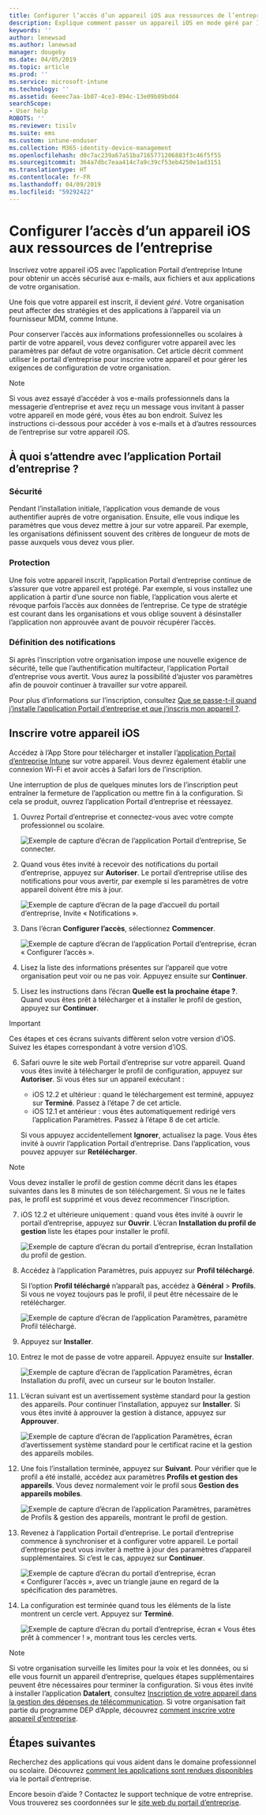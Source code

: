```yaml
---
title: Configurer l’accès d’un appareil iOS aux ressources de l’entreprise | Microsoft Docs
description: Explique comment passer un appareil iOS en mode géré par Intune.
keywords: ''
author: lenewsad
ms.author: lanewsad
manager: dougeby
ms.date: 04/05/2019
ms.topic: article
ms.prod: ''
ms.service: microsoft-intune
ms.technology: ''
ms.assetid: 6eeec7aa-1b07-4ce3-894c-13e09b89bdd4
searchScope:
- User help
ROBOTS: ''
ms.reviewer: tisilv
ms.suite: ems
ms.custom: intune-enduser
ms.collection: M365-identity-device-management
ms.openlocfilehash: d0c7ac239a67a51ba7165771206883f3c46f5f55
ms.sourcegitcommit: 364a7dbc7eaa414c7a9c39cf53eb4250e1ad3151
ms.translationtype: HT
ms.contentlocale: fr-FR
ms.lasthandoff: 04/09/2019
ms.locfileid: "59292422"
---
```

# <a name="set-up-ios-device-access-to-your-company-resources"></a>Configurer l’accès d’un appareil iOS aux ressources de l’entreprise  

Inscrivez votre appareil iOS avec l’application Portail d’entreprise Intune pour obtenir un accès sécurisé aux e-mails, aux fichiers et aux applications de votre organisation.

Une fois que votre appareil est inscrit, il devient *géré*. Votre organisation peut affecter des stratégies et des applications à l’appareil via un fournisseur MDM, comme Intune.  

Pour conserver l’accès aux informations professionnelles ou scolaires à partir de votre appareil, vous devez configurer votre appareil avec les paramètres par défaut de votre organisation. Cet article décrit comment utiliser le portail d’entreprise pour inscrire votre appareil et pour gérer les exigences de configuration de votre organisation. 

> [!NOTE]
> Si vous avez essayé d’accéder à vos e-mails professionnels dans la messagerie d’entreprise et avez reçu un message vous invitant à passer votre appareil en mode géré, vous êtes au bon endroit. Suivez les instructions ci-dessous pour accéder à vos e-mails et à d’autres ressources de l’entreprise sur votre appareil iOS.  

## <a name="what-to-expect-from-the-company-portal-app"></a>À quoi s’attendre avec l’application Portail d’entreprise ?  

### <a name="security"></a>Sécurité  
Pendant l’installation initiale, l’application vous demande de vous authentifier auprès de votre organisation. Ensuite, elle vous indique les paramètres que vous devez mettre à jour sur votre appareil. Par exemple, les organisations définissent souvent des critères de longueur de mots de passe auxquels vous devez vous plier.     

### <a name="protection"></a>Protection  
Une fois votre appareil inscrit, l’application Portail d’entreprise continue de s’assurer que votre appareil est protégé. Par exemple, si vous installez une application à partir d’une source non fiable, l’application vous alerte et révoque parfois l’accès aux données de l’entreprise. Ce type de stratégie est courant dans les organisations et vous oblige souvent à désinstaller l’application non approuvée avant de pouvoir récupérer l’accès.  

### <a name="setting-notifications"></a>Définition des notifications  
Si après l’inscription votre organisation impose une nouvelle exigence de sécurité, telle que l’authentification multifacteur, l’application Portail d’entreprise vous avertit. Vous aurez la possibilité d’ajuster vos paramètres afin de pouvoir continuer à travailler sur votre appareil.  

Pour plus d’informations sur l’inscription, consultez [Que se passe-t-il quand j’installe l’application Portail d’entreprise et que j’inscris mon appareil ?](https://docs.microsoft.com//intune-user-help/what-happens-if-you-install-the-company-portal-app-and-enroll-your-device-in-intune-ios).  

## <a name="enroll-your-ios-device"></a>Inscrire votre appareil iOS  

Accédez à l’App Store pour télécharger et installer l’[application Portail d’entreprise Intune](install-and-sign-in-to-the-intune-company-portal-app-ios.md) sur votre appareil. Vous devrez également établir une connexion Wi-Fi et avoir accès à Safari lors de l’inscription. 

Une interruption de plus de quelques minutes lors de l’inscription peut entraîner la fermeture de l’application ou mettre fin à la configuration. Si cela se produit, ouvrez l’application Portail d’entreprise et réessayez.  

1. Ouvrez Portail d’entreprise et connectez-vous avec votre compte professionnel ou scolaire. 

    ![Exemple de capture d’écran de l’application Portail d’entreprise, Se connecter.](./media/ios-01-cp-enroll-1903.PNG)  

2. Quand vous êtes invité à recevoir des notifications du portail d’entreprise, appuyez sur **Autoriser**. Le portail d’entreprise utilise des notifications pour vous avertir, par exemple si les paramètres de votre appareil doivent être mis à jour. 

    ![Exemple de capture d’écran de la page d’accueil du portail d’entreprise, Invite « Notifications ».](./media/ios-04-cp-enroll-1903.PNG)  

3. Dans l’écran **Configurer l’accès**, sélectionnez **Commencer**.  

     ![Exemple de capture d’écran de l’application Portail d’entreprise, écran « Configurer l’accès ».](./media/ios-05-cp-enroll-1903.PNG)  

4. Lisez la liste des informations présentes sur l’appareil que votre organisation peut voir ou ne pas voir. Appuyez ensuite sur **Continuer**.  

5. Lisez les instructions dans l’écran **Quelle est la prochaine étape ?**. Quand vous êtes prêt à télécharger et à installer le profil de gestion, appuyez sur **Continuer**.  

 > [!IMPORTANT]
> Ces étapes et ces écrans suivants diffèrent selon votre version d’iOS. Suivez les étapes correspondant à votre version d’iOS. 

6. Safari ouvre le site web Portail d’entreprise sur votre appareil. Quand vous êtes invité à télécharger le profil de configuration, appuyez sur **Autoriser**. Si vous êtes sur un appareil exécutant :  
    * iOS 12.2 et ultérieur : quand le téléchargement est terminé, appuyez sur **Terminé**. Passez à l’étape 7 de cet article.
    * iOS 12.1 et antérieur : vous êtes automatiquement redirigé vers l’application Paramètres. Passez à l’étape 8 de cet article.  
 
    Si vous appuyez accidentellement **Ignorer**, actualisez la page. Vous êtes invité à ouvrir l’application Portail d’entreprise. Dans l’application, vous pouvez appuyer sur **Retélécharger**.

  > [!NOTE]
  > Vous devez installer le profil de gestion comme décrit dans les étapes suivantes dans les 8 minutes de son téléchargement. Si vous ne le faites pas, le profil est supprimé et vous devez recommencer l’inscription.  

7. iOS 12.2 et ultérieure uniquement : quand vous êtes invité à ouvrir le portail d’entreprise, appuyez sur **Ouvrir**. L’écran **Installation du profil de gestion** liste les étapes pour installer le profil.

    ![Exemple de capture d’écran du portail d’entreprise, écran Installation du profil de gestion.](./media/ios-1904-settings-icon.PNG)  

8. Accédez à l’application Paramètres, puis appuyez sur **Profil téléchargé**.  

    Si l’option **Profil téléchargé** n’apparaît pas, accédez à **Général** > **Profils**. Si vous ne voyez toujours pas le profil, il peut être nécessaire de le retélécharger.  

    ![Exemple de capture d’écran de l’application Paramètres, paramètre Profil téléchargé.](./media/ios-1904-settings-badge.PNG)  

9. Appuyez sur **Installer**.  
    
10. Entrez le mot de passe de votre appareil. Appuyez ensuite sur **Installer**.    

    ![Exemple de capture d’écran de l’application Paramètres, écran Installation du profil, avec un curseur sur le bouton **Installer**.](./media/ios-1904-password-install.PNG)  


11. L’écran suivant est un avertissement système standard pour la gestion des appareils. Pour continuer l’installation, appuyez sur **Installer**. Si vous êtes invité à approuver la gestion à distance, appuyez sur **Approuver**.  

    ![Exemple de capture d’écran de l’application Paramètres, écran d’avertissement système standard pour le certificat racine et la gestion des appareils mobiles.](./media/ios-15-cp-enroll-1903.PNG)  

12. Une fois l’installation terminée, appuyez sur **Suivant**. Pour vérifier que le profil a été installé, accédez aux paramètres **Profils et gestion des appareils**. Vous devez normalement voir le profil sous **Gestion des appareils mobiles**.   

    ![Exemple de capture d’écran de l’application Paramètres, paramètres de Profils & gestion des appareils, montrant le profil de gestion.](./media/ios-00-cp-enroll-1903.PNG)  

13. Revenez à l’application Portail d’entreprise. Le portail d’entreprise commence à synchroniser et à configurer votre appareil. Le portail d’entreprise peut vous inviter à mettre à jour des paramètres d’appareil supplémentaires. Si c’est le cas, appuyez sur **Continuer**.  

    ![Exemple de capture d’écran du portail d’entreprise, écran « Configurer l’accès », avec un triangle jaune en regard de la spécification des paramètres.](./media/ios-12-cp-enroll-1903.PNG)  

14. La configuration est terminée quand tous les éléments de la liste montrent un cercle vert. Appuyez sur **Terminé**.   
    
    ![Exemple de capture d’écran du portail d’entreprise, écran « Vous êtes prêt à commencer ! », montrant tous les cercles verts.](./media/ios-13-cp-enroll-1903.PNG)  

> [!Note]
> Si votre organisation surveille les limites pour la voix et les données, ou si elle vous fournit un appareil d’entreprise, quelques étapes supplémentaires peuvent être nécessaires pour terminer la configuration. Si vous êtes invité à installer l’application **Datalert**, consultez [Inscription de votre appareil dans la gestion des dépenses de télécommunication](enroll-your-device-with-telecom-expense-management-ios.md). Si votre organisation fait partie du programme DEP d’Apple, découvrez [comment inscrire votre appareil d’entreprise](enroll-your-device-dep-ios.md).  

## <a name="next-steps"></a>Étapes suivantes  
Recherchez des applications qui vous aident dans le domaine professionnel ou scolaire. Découvrez [comment les applications sont rendues disponibles](use-managed-apps-on-your-device-ios.md) via le portail d’entreprise.  

Encore besoin d’aide ? Contactez le support technique de votre entreprise. Vous trouverez ses coordonnées sur le [site web du portail d’entreprise](https://go.microsoft.com/fwlink/?linkid=2010980).  
